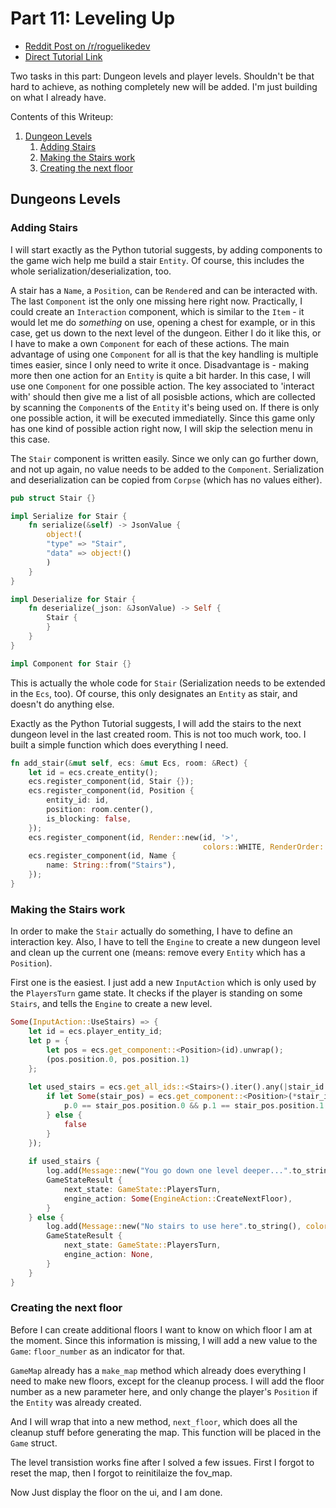 # Part 11: Leveling Up

- [Reddit Post on /r/roguelikedev](https://www.reddit.com/r/roguelikedev/comments/91do0i/roguelikedev_does_the_complete_roguelike_tutorial/)
- [Direct Tutorial Link](http://rogueliketutorials.com/libtcod/11)

Two tasks in this part: Dungeon levels and player levels. Shouldn't be that hard to achieve, as nothing completely
new will be added. I'm just building on what I already have.

Contents of this Writeup:
1. [Dungeon Levels](#dungeons-levels)
    1. [Adding Stairs](#adding-stairs)
    2. [Making the Stairs work](#making-the-stairs-work)
    3. [Creating the next floor](#creating-the-next-floor)
        
## Dungeons Levels

### Adding Stairs

I will start exactly as the Python tutorial suggests, by adding components to the game wich help me build a stair `Entity`.
Of course, this includes the whole serialization/deserialization, too.

A stair has a `Name`, a `Position`, can be `Render`ed and can be interacted with. The last `Component` ist the only one
missing here right now. Practically, I could create an `Interaction` component, which is similar to the `Item` - it 
would let me do _something_ on use, opening a chest for example, or in this case, get us down to the next level of 
the dungeon. Either I do it like this, or I have to make a own `Component` for each of these actions. The main
advantage of using one `Component` for all is that the key handling is multiple times easier, since I only need to
write it once. Disadvantage is - making more then one action for an `Entity` is quite a bit harder. In this case, I
will use one `Component` for one possible action. The key associated to 'interact with' should then give me a list of 
all posisble actions, which are collected by scanning the `Component`s of the `Entity` it's being used on. If there 
is only one possible action, it will be executed immediatelly. Since this game only has one kind of possible action
right now, I will skip the selection menu in this case.

The `Stair` component is written easily. Since we only can go further down, and not up again, no value needs to be added
to the `Component`. Serialization and deserialization can be copied from `Corpse` (which has no values either).

```rust
pub struct Stair {}

impl Serialize for Stair {
    fn serialize(&self) -> JsonValue {
        object!(
        "type" => "Stair",
        "data" => object!()
        )
    }
}

impl Deserialize for Stair {
    fn deserialize(_json: &JsonValue) -> Self {
        Stair {
        }
    }
}

impl Component for Stair {}
```

This is actually the whole code for `Stair` (Serialization needs to be extended in the `Ecs`, too).
Of course, this only designates an `Entity` as stair, and doesn't do anything else.

Exactly as the Python Tutorial suggests, I will add the stairs to the next dungeon level in the last created room. This
is not too much work, too. I built a simple function which does everything I need.

```rust
fn add_stair(&mut self, ecs: &mut Ecs, room: &Rect) {
    let id = ecs.create_entity();
    ecs.register_component(id, Stair {});
    ecs.register_component(id, Position {
        entity_id: id,
        position: room.center(),
        is_blocking: false,
    });
    ecs.register_component(id, Render::new(id, '>',
                                           colors::WHITE, RenderOrder::Stair));
    ecs.register_component(id, Name {
        name: String::from("Stairs"),
    });
}
```

### Making the Stairs work

In order to make the `Stair` actually do something, I have to define an interaction key. Also, I have to tell the 
`Engine` to create a new dungeon level and clean up the current one (means: remove every `Entity` which has a `Position`).

First one is the easiest. I just add a new `InputAction` which is only used by the `PlayersTurn` game state. It checks
if the player is standing on some `Stairs`, and tells the `Engine` to create a new level.

```rust
Some(InputAction::UseStairs) => {
    let id = ecs.player_entity_id;
    let p = {
        let pos = ecs.get_component::<Position>(id).unwrap();
        (pos.position.0, pos.position.1)
    };
    
    let used_stairs = ecs.get_all_ids::<Stairs>().iter().any(|stair_id| {
        if let Some(stair_pos) = ecs.get_component::<Position>(*stair_id) {
            p.0 == stair_pos.position.0 && p.1 == stair_pos.position.1
        } else {
            false
        }
    });
    
    if used_stairs {
        log.add(Message::new("You go down one level deeper...".to_string(), colors::GREEN));
        GameStateResult {
            next_state: GameState::PlayersTurn,
            engine_action: Some(EngineAction::CreateNextFloor),
        }
    } else {
        log.add(Message::new("No stairs to use here".to_string(), colors::YELLOW));
        GameStateResult {
            next_state: GameState::PlayersTurn,
            engine_action: None,
        }
    }
}
```

### Creating the next floor

Before I can create additional floors I want to know on which floor I am at the moment. Since this information is missing,
I will add a new value to the `Game`: `floor_number` as an indicator for that.

`GameMap` already has a `make_map` method which already does everything I need to make new floors, except for the cleanup
process. I will add the floor number as a new parameter here, and only change the player's `Position` if the `Entity` was
already created.

And I will wrap that into a new method, `next_floor`, which does all the cleanup stuff before generating the map. This
function will be placed in the `Game` struct.

The level transistion works fine after I solved a few issues. First I forgot to reset the map, then I forgot to 
reinitilaize the fov_map.

Now Just display the floor on the ui, and I am done.